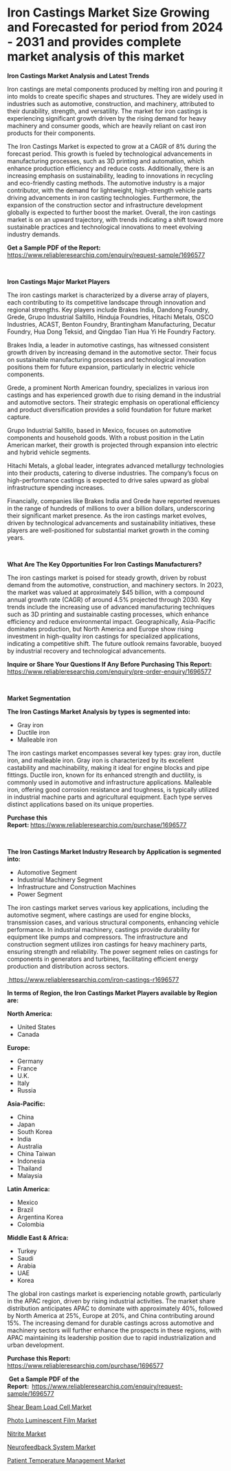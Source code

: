 <p><h1>Iron Castings Market Size Growing and Forecasted for period from 2024 - 2031 and provides complete market analysis of this market</h1></p><p><strong>Iron Castings Market Analysis and Latest Trends</strong></p>
<p><p>Iron castings are metal components produced by melting iron and pouring it into molds to create specific shapes and structures. They are widely used in industries such as automotive, construction, and machinery, attributed to their durability, strength, and versatility. The market for iron castings is experiencing significant growth driven by the rising demand for heavy machinery and consumer goods, which are heavily reliant on cast iron products for their components.</p><p>The Iron Castings Market is expected to grow at a CAGR of 8% during the forecast period. This growth is fueled by technological advancements in manufacturing processes, such as 3D printing and automation, which enhance production efficiency and reduce costs. Additionally, there is an increasing emphasis on sustainability, leading to innovations in recycling and eco-friendly casting methods. The automotive industry is a major contributor, with the demand for lightweight, high-strength vehicle parts driving advancements in iron casting technologies. Furthermore, the expansion of the construction sector and infrastructure development globally is expected to further boost the market. Overall, the iron castings market is on an upward trajectory, with trends indicating a shift toward more sustainable practices and technological innovations to meet evolving industry demands.</p></p>
<p><strong>Get a Sample PDF of the Report:&nbsp;</strong> <a href="https://www.reliableresearchiq.com/enquiry/request-sample/1696577?utm_campaign=1136&utm_medium=2&utm_source=Github&utm_content=ia&utm_term=20102024&utm_id=iron-castings">https://www.reliableresearchiq.com/enquiry/request-sample/1696577</a></p>
<p>&nbsp;</p>
<p><strong>Iron Castings Major Market Players</strong></p>
<p><p>The iron castings market is characterized by a diverse array of players, each contributing to its competitive landscape through innovation and regional strengths. Key players include Brakes India, Dandong Foundry, Grede, Grupo Industrial Saltillo, Hinduja Foundries, Hitachi Metals, OSCO Industries, ACAST, Benton Foundry, Brantingham Manufacturing, Decatur Foundry, Hua Dong Teksid, and Qingdao Tian Hua Yi He Foundry Factory.</p><p>Brakes India, a leader in automotive castings, has witnessed consistent growth driven by increasing demand in the automotive sector. Their focus on sustainable manufacturing processes and technological innovation positions them for future expansion, particularly in electric vehicle components.</p><p>Grede, a prominent North American foundry, specializes in various iron castings and has experienced growth due to rising demand in the industrial and automotive sectors. Their strategic emphasis on operational efficiency and product diversification provides a solid foundation for future market capture.</p><p>Grupo Industrial Saltillo, based in Mexico, focuses on automotive components and household goods. With a robust position in the Latin American market, their growth is projected through expansion into electric and hybrid vehicle segments.</p><p>Hitachi Metals, a global leader, integrates advanced metallurgy technologies into their products, catering to diverse industries. The company’s focus on high-performance castings is expected to drive sales upward as global infrastructure spending increases.</p><p>Financially, companies like Brakes India and Grede have reported revenues in the range of hundreds of millions to over a billion dollars, underscoring their significant market presence. As the iron castings market evolves, driven by technological advancements and sustainability initiatives, these players are well-positioned for substantial market growth in the coming years.</p></p>
<p>&nbsp;</p>
<p><strong>What Are The Key Opportunities For Iron Castings Manufacturers?</strong></p>
<p><p>The iron castings market is poised for steady growth, driven by robust demand from the automotive, construction, and machinery sectors. In 2023, the market was valued at approximately $45 billion, with a compound annual growth rate (CAGR) of around 4.5% projected through 2030. Key trends include the increasing use of advanced manufacturing techniques such as 3D printing and sustainable casting processes, which enhance efficiency and reduce environmental impact. Geographically, Asia-Pacific dominates production, but North America and Europe show rising investment in high-quality iron castings for specialized applications, indicating a competitive shift. The future outlook remains favorable, buoyed by industrial recovery and technological advancements.</p></p>
<p><strong>Inquire or Share Your Questions If Any Before Purchasing This Report:</strong> <a href="https://www.reliableresearchiq.com/enquiry/pre-order-enquiry/1696577?utm_campaign=1136&utm_medium=2&utm_source=Github&utm_content=ia&utm_term=20102024&utm_id=iron-castings">https://www.reliableresearchiq.com/enquiry/pre-order-enquiry/1696577</a></p>
<p>&nbsp;</p>
<p><strong>Market Segmentation</strong></p>
<p><strong>The Iron Castings Market Analysis by types is segmented into:</strong></p>
<p><ul><li>Gray iron</li><li>Ductile iron</li><li>Malleable iron</li></ul></p>
<p><p>The iron castings market encompasses several key types: gray iron, ductile iron, and malleable iron. Gray iron is characterized by its excellent castability and machinability, making it ideal for engine blocks and pipe fittings. Ductile iron, known for its enhanced strength and ductility, is commonly used in automotive and infrastructure applications. Malleable iron, offering good corrosion resistance and toughness, is typically utilized in industrial machine parts and agricultural equipment. Each type serves distinct applications based on its unique properties.</p></p>
<p><strong>Purchase this Report:&nbsp;</strong><a href="https://www.reliableresearchiq.com/purchase/1696577?utm_campaign=1136&utm_medium=2&utm_source=Github&utm_content=ia&utm_term=20102024&utm_id=iron-castings">https://www.reliableresearchiq.com/purchase/1696577</a></p>
<p>&nbsp;</p>
<p><strong>The Iron Castings Market Industry Research by Application is segmented into:</strong></p>
<p><ul><li>Automotive Segment</li><li>Industrial Machinery Segment</li><li>Infrastructure and Construction Machines</li><li>Power Segment</li></ul></p>
<p><p>The iron castings market serves various key applications, including the automotive segment, where castings are used for engine blocks, transmission cases, and various structural components, enhancing vehicle performance. In industrial machinery, castings provide durability for equipment like pumps and compressors. The infrastructure and construction segment utilizes iron castings for heavy machinery parts, ensuring strength and reliability. The power segment relies on castings for components in generators and turbines, facilitating efficient energy production and distribution across sectors.</p></p>
<p><a href="https://www.reliableresearchiq.com/iron-castings-r1696577?utm_campaign=1136&utm_medium=2&utm_source=Github&utm_content=ia&utm_term=20102024&utm_id=iron-castings">&nbsp;https://www.reliableresearchiq.com/iron-castings-r1696577</a></p>
<p><strong>In terms of Region, the Iron Castings Market Players available by Region are:</strong></p>
<p>
    <p> <strong> North America: </strong>
        <ul>
            <li>United States</li>
            <li>Canada</li>
        </ul>
        </p> 
    <p> <strong> Europe: </strong>
        <ul>
            <li>Germany</li>
            <li>France</li>
            <li>U.K.</li>
            <li>Italy</li>
            <li>Russia</li>
        </ul>
        </p> 
    <p> <strong> Asia-Pacific: </strong>
        <ul>
            <li>China</li>
            <li>Japan</li>
            <li>South Korea</li>
            <li>India</li>
            <li>Australia</li>
            <li>China Taiwan</li>
            <li>Indonesia</li>
            <li>Thailand</li>
            <li>Malaysia</li>
        </ul>
        </p> 
    <p> <strong> Latin America: </strong>
        <ul>
            <li>Mexico</li>
            <li>Brazil</li>
            <li>Argentina Korea</li>
            <li>Colombia</li>
        </ul>
        </p> 
    <p> <strong> Middle East & Africa: </strong>
        <ul>
            <li>Turkey</li>
            <li>Saudi</li>
            <li>Arabia</li>
            <li>UAE</li>
            <li>Korea</li>
        </ul>
    </p>
    </p>
<p><p>The global iron castings market is experiencing notable growth, particularly in the APAC region, driven by rising industrial activities. The market share distribution anticipates APAC to dominate with approximately 40%, followed by North America at 25%, Europe at 20%, and China contributing around 15%. The increasing demand for durable castings across automotive and machinery sectors will further enhance the prospects in these regions, with APAC maintaining its leadership position due to rapid industrialization and urban development.</p></p>
<p><strong>Purchase this Report: </strong><a href="https://www.reliableresearchiq.com/purchase/1696577?utm_campaign=1136&utm_medium=2&utm_source=Github&utm_content=ia&utm_term=20102024&utm_id=iron-castings">https://www.reliableresearchiq.com/purchase/1696577</a></p>
<p>&nbsp;<strong>Get a Sample PDF of the Report:&nbsp;&nbsp;</strong><a href="https://www.reliableresearchiq.com/enquiry/request-sample/1696577?utm_campaign=1136&utm_medium=2&utm_source=Github&utm_content=ia&utm_term=20102024&utm_id=iron-castings">https://www.reliableresearchiq.com/enquiry/request-sample/1696577</a></p>
<p><strong></strong></p>
<p><p><a href="https://issuu.com/reportprime-2/docs/shear-beam-load-cell-market-size-20_e88e72865f33e6?utm_campaign=1136&utm_medium=2&utm_source=Github&utm_content=ia&utm_term=20102024&utm_id=iron-castings">Shear Beam Load Cell Market</a></p><p><a href="https://medium.com/@connornew3y/future-of-photo-luminescent-film-market-global-market-forecast-and-market-trends-2024-2031-5288246e8465?utm_campaign=1136&utm_medium=2&utm_source=Github&utm_content=ia&utm_term=20102024&utm_id=iron-castings">Photo Luminescent Film Market</a></p><p><a href="https://medium.com/@johnieimmarta/nitrite-market-global-market-share-and-ranking-overall-sales-and-demand-forecast-2024-2031-b8c3147f14fc?postPublishedType=repub&utm_campaign=1136&utm_medium=2&utm_source=Github&utm_content=ia&utm_term=20102024&utm_id=iron-castings">Nitrite Market</a></p><p><a href="https://github.com/graciah1naze/Market-Research-Report-List-1/blob/main/neurofeedback-system-market.md?utm_campaign=1136&utm_medium=2&utm_source=Github&utm_content=ia&utm_term=20102024&utm_id=iron-castings">Neurofeedback System Market</a></p><p><a href="https://www.linkedin.com/pulse/patient-temperature-management-market-size-share-trends-offke?utm_campaign=1136&utm_medium=2&utm_source=Github&utm_content=ia&utm_term=20102024&utm_id=iron-castings">Patient Temperature Management Market</a></p></p>